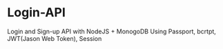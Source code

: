 # Login-API
Login and Sign-up API with NodeJS + MonogoDB
Using Passport, bcrtpt, JWT(Jason Web Token), Session
